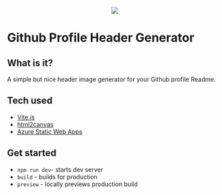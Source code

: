 <div align="center"> <img src="https://raw.githubusercontent.com/leviarista/github-profile-header-generator/main/social/repo-header-image.png"> </div>

# Github Profile Header Generator

## What is it?

A simple but nice header image generator for your Github profile Readme.

## Tech used

- [Vite.js](https://vitejs.dev/)
- [html2canvas](https://html2canvas.hertzen.com/)
- [Azure Static Web Apps](https://azure.microsoft.com/en-us/services/app-service/static/)

## Get started

 - `npm run dev`- starts dev server
 - `build` - builds for production
 - `preview` - locally previews production build
